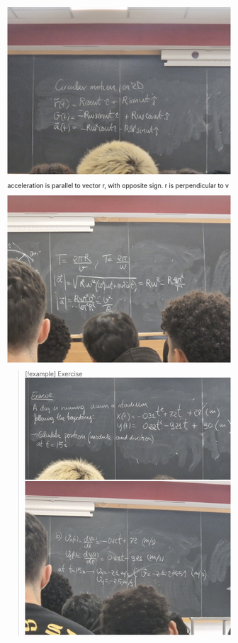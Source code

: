 ![](../../z_images/Immagine%20WhatsApp%202024-03-04%20ore%2009.42.45_0429c626.jpg)

acceleration is parallel to vector r, with opposite sign. r is perpendicular to v

![](../../z_images/Immagine%20WhatsApp%202024-03-04%20ore%2009.50.29_d02b2897.jpg)

> [!example] Exercise
> ![](../../z_images/Pasted%20image%2020240304095815.png)
> ![](../../z_images/Immagine%20WhatsApp%202024-03-04%20ore%2010.01.54_54d21d0f.jpg)
